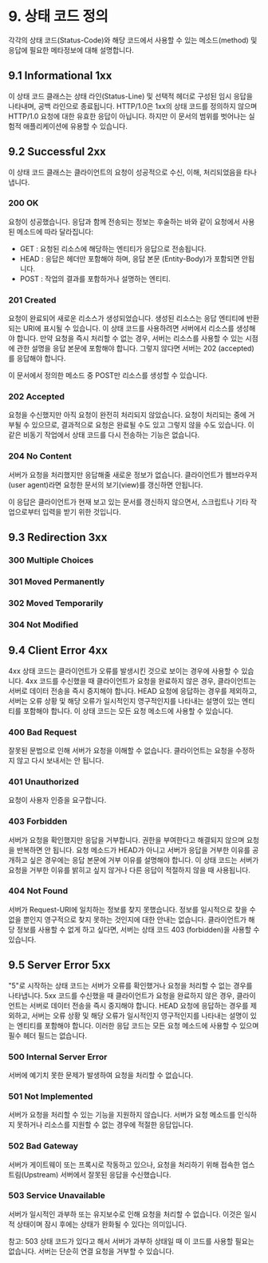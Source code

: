 # 9. 상태 코드 정의

각각의 상태 코드(Status-Code)와 해당 코드에서 사용할 수 있는 메소드(method) 및 응답에 필요한 메타정보에 대해 설명합니다.

## 9.1 Informational 1xx

이 상태 코드 클래스는 상태 라인(Status-Line) 및 선택적 헤더로 구성된 임시 응답을 나타내며, 공백 라인으로 종료됩니다.
HTTP/1.0은 1xx의 상태 코드를 정의하지 않으며 HTTP/1.0 요청에 대한 유효한 응답이 아닙니다.
하지만 이 문서의 범위를 벗어나는 실험적 애플리케이션에 유용할 수 있습니다.

## 9.2 Successful 2xx

이 상태 코드 클래스는 클라이언트의 요청이 성공적으로 수신, 이해, 처리되었음을 타나냅니다.

### 200 OK

요청이 성공했습니다. 응답과 함께 전송되는 정보는 후술하는 바와 같이 요청에서 사용된 메소드에 따라 달라집니다:

- GET  : 요청된 리소스에 해당하는 엔티티가 응답으로 전송됩니다.
- HEAD : 응답은 헤더만 포함해야 하며, 응답 본문 (Entity-Body)가 포함되면 안됩니다.
- POST : 작업의 결과를 포함하거나 설명하는 엔티티.

### 201 Created

요청이 완료되어 새로운 리소스가 생성되었습니다.
생성된 리소스는 응답 엔티티에 반환되는 URI에 표시될 수 있습니다.
이 상태 코드를 사용하려면 서버에서 리소스를 생성해야 합니다.
만약 요청을 즉시 처리할 수 없는 경우, 서버는 리소스를 사용할 수 있는 시점에 관한 설명을 응답 본문에 포함해야 합니다.
그렇지 않다면 서버는 202 (accepted)를 응답해야 합니다.

이 문서에서 정의한 메소드 중 POST만 리소스를 생성할 수 있습니다.

### 202 Accepted

요청을 수신했지만 아직 요청이 완전히 처리되지 않았습니다.
요청이 처리되는 중에 거부될 수 있으므로, 결과적으로 요청은 완료될 수도 있고 그렇지 않을 수도 있습니다.
이같은 비동기 작업에서 상태 코드를 다시 전송하는 기능은 없습니다.



### 204 No Content

서버가 요청을 처리했지만 응답해줄 새로운 정보가 없습니다.
클라이언트가 웹브라우저(user agent)라면 요청한 문서의 보기(view)를 갱신하면 안됩니다.

이 응답은 클라이언트가 현재 보고 있는 문서를 갱신하지 않으면서, 스크립트나 기타 작업으로부터 입력을 받기 위한 것입니다.

## 9.3 Redirection 3xx

### 300 Multiple Choices

### 301 Moved Permanently

### 302 Moved Temporarily

### 304 Not Modified

## 9.4 Client Error 4xx

4xx 상태 코드는 클라이언트가 오류를 발생시킨 것으로 보이는 경우에 사용할 수 있습니다.
4xx 코드를 수신했을 때 클라이언트가 요청을 완료하지 않은 경우, 클라이언트는 서버로 데이터 전송을 즉시 중지해야 합니다.
HEAD 요청에 응답하는 경우를 제외하고, 서버는 오류 상황 및 해당 오류가 일시적인지 영구적인지를 나타내는 설명이 있는 엔티티를 포함해야 합니다.
이 상태 코드는 모든 요청 메소드에 사용할 수 있습니다.

### 400 Bad Request

잘못된 문법으로 인해 서버가 요청을 이해할 수 없습니다.
클라이언트는 요청을 수정하지 않고 다시 보내서는 안 됩니다.

### 401 Unauthorized

요청이 사용자 인증을 요구합니다.


### 403 Forbidden

서버가 요청을 확인했지만 응답을 거부합니다.
권한을 부여한다고 해결되지 않으며 요청을 반복하면 안 됩니다.
요청 메소드가 HEAD가 아니고 서버가 응답을 거부한 이유를 공개하고 싶은 경우에는 응답 본문에 거부 이유를 설명해야 합니다.
이 상태 코드는 서버가 요청을 거부한 이유를 밝히고 싶지 않거나 다른 응답이 적절하지 않을 때 사용됩니다.

### 404 Not Found

서버가 Request-URI에 일치하는 정보를 찾지 못했습니다.
정보를 일시적으로 찾을 수 없을 뿐인지 영구적으로 찾지 못하는 것인지에 대한 안내는 없습니다.
클라이언트가 해당 정보를 사용할 수 없게 하고 싶다면, 서버는 상태 코드 403 (forbidden)을 사용할 수 있습니다.

## 9.5 Server Error 5xx

"5"로 시작하는 상태 코드는 서버가 오류를 확인했거나 요청을 처리할 수 없는 경우를 나타냅니다.
5xx 코드를 수신했을 때 클라이언트가 요청을 완료하지 않은 경우, 클라이언트는 서버로 데이터 전송을 즉시 중지해야 합니다.
HEAD 요청에 응답하는 경우를 제외하고, 서버는 오류 상황 및 해당 오류가 일시적인지 영구적인지를 나타내는 설명이 있는 엔티티를 포함해야 합니다.
이러한 응답 코드는 모든 요청 메소드에 사용할 수 있으며 필수 헤더 필드는 없습니다.

### 500 Internal Server Error

서버에 예기치 못한 문제가 발생하여 요청을 처리할 수 없습니다.

### 501 Not Implemented

서버가 요청을 처리할 수 있는 기능을 지원하지 않습니다.
서버가 요청 메소드를 인식하지 못하거나 리소스를 지원할 수 없는 경우에 적절한 응답입니다.

### 502 Bad Gateway

서버가 게이트웨이 또는 프록시로 작동하고 있으나, 요청을 처리하기 위해 접속한 업스트림(Upstream) 서버에서 잘못된 응답을 수신했습니다.

### 503 Service Unavailable

서버가 일시적인 과부하 또는 유지보수로 인해 요청을 처리할 수 없습니다.
이것은 일시적 상태이며 잠시 후에는 상태가 완화될 수 있다는 의미입니다.

참고:
503 상태 코드가 있다고 해서 서버가 과부하 상태일 때 이 코드를 사용할 필요는 없습니다.
서버는 단순히 연결 요청을 거부할 수 있습니다.
